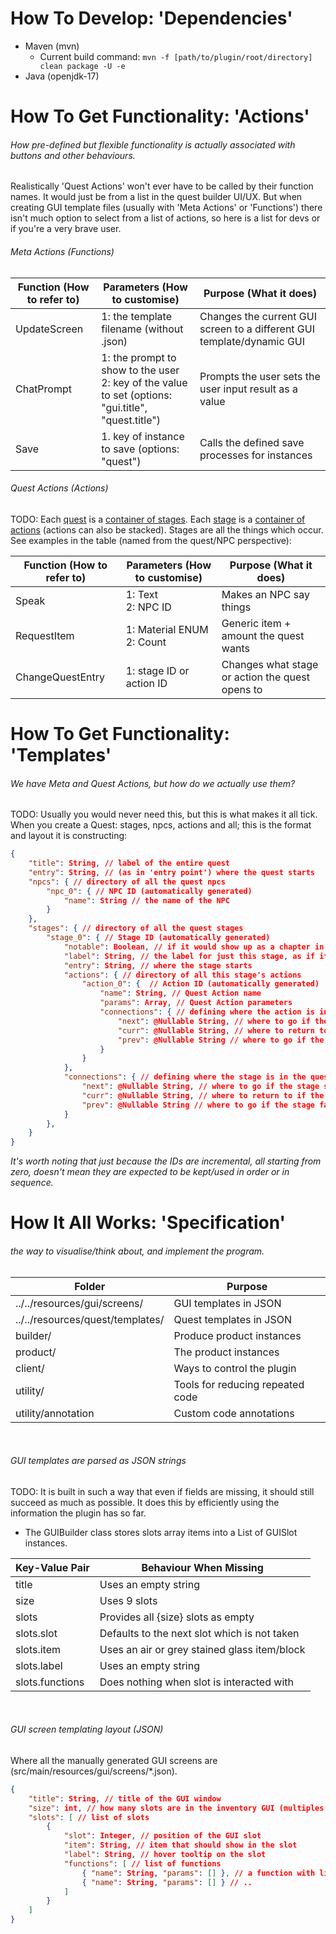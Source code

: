 # How To Develop: 'Dependencies'
- Maven (mvn)
    - Current build command: ``mvn -f [path/to/plugin/root/directory] clean package -U -e``
- Java (openjdk-17)

# How To Get Functionality: 'Actions'
###### How pre-defined but flexible functionality is actually associated with buttons and other behaviours.
Realistically 'Quest Actions' won't ever have to be called by their function names. It would just be from a list in the quest builder UI/UX. But when creating GUI template files (usually with 'Meta Actions' or 'Functions') there isn't much option to select from a list of actions, so here is a list for devs or if you're a very brave user.

###### Meta Actions (Functions)
| Function (How to refer to) | Parameters (How to customise)                                                                         | Purpose (What it does)                                                 |
|----------------------------|-------------------------------------------------------------------------------------------------------|------------------------------------------------------------------------|
| UpdateScreen               | 1: the template filename (without .json)                                                              | Changes the current GUI screen to a different GUI template/dynamic GUI |
| ChatPrompt                 | 1: the prompt to show to the user<br>2: key of the value to set (options: "gui.title", "quest.title") | Prompts the user sets the user input result as a value                 |
| Save                       | 1. key of instance to save (options: "quest")                                                         | Calls the defined save processes for instances                         |

###### Quest Actions (Actions)
TODO: Each <ins>quest</ins> is a <ins>container of stages</ins>. Each <ins>stage</ins> is a <ins>container of actions</ins> (actions can also be stacked). Stages are all the things which occur. See examples in the table (named from the quest/NPC perspective):

| Function (How to refer to) | Parameters (How to customise) | Purpose (What it does)                          |
|----------------------------|-------------------------------|-------------------------------------------------|
| Speak                      | 1: Text<br>2: NPC ID          | Makes an NPC say things                         |
| RequestItem                | 1: Material ENUM<br>2: Count  | Generic item + amount the quest wants           |
| ChangeQuestEntry           | 1: stage ID or action ID      | Changes what stage or action the quest opens to |

# How To Get Functionality: 'Templates'
###### We have Meta and Quest Actions, but how do we actually use them?
TODO: Usually you would never need this, but this is what makes it all tick. When you create a Quest: stages, npcs, actions and all; this is the format and layout it is constructing:
```json
{
    "title": String, // label of the entire quest
    "entry": String, // (as in 'entry point') where the quest starts
    "npcs": { // directory of all the quest npcs
        "npc_0": { // NPC ID (automatically generated)
            "name": String // the name of the NPC
        }
    },
    "stages": { // directory of all the quest stages
        "stage_0": { // Stage ID (automatically generated)
            "notable": Boolean, // if it would show up as a chapter in a book; a notable stage
            "label": String, // the label for just this stage, as if it were a chapter
            "entry": String, // where the stage starts
            "actions": { // directory of all this stage's actions
                "action_0": {  // Action ID (automatically generated)
                    "name": String, // Quest Action name
                    "params": Array, // Quest Action parameters
                    "connections": { // defining where the action is in the stage
                        "next": @Nullable String, // where to go if the action succeeds
                        "curr": @Nullable String, // where to return to if the action is exited
                        "prev": @Nullable String // where to go if the actions fails
                    }
                }
            },
            "connections": { // defining where the stage is in the quest
                "next": @Nullable String, // where to go if the stage succeeds
                "curr": @Nullable String, // where to return to if the stage is exited
                "prev": @Nullable String // where to go if the stage fails
            }
        },
    }
}
```
*It's worth noting that just because the IDs are incremental, all starting from zero, doesn't mean they are expected to be kept/used in order or in sequence.*

# How It All Works: 'Specification'
###### the way to visualise/think about, and implement the program.

| Folder                           | Purpose                          |
|----------------------------------|----------------------------------|
| ../../resources/gui/screens/     | GUI templates in JSON            |
| ../../resources/quest/templates/ | Quest templates in JSON          |
| builder/                         | Produce product instances        |
| product/                         | The product instances            |
| client/                          | Ways to control the plugin       |
| utility/                         | Tools for reducing repeated code |
| utility/annotation               | Custom code annotations          |

<br>

###### GUI templates are parsed as JSON strings
TODO: It is built in such a way that even if fields are missing, it should still succeed as much as possible. It does this by efficiently using the information the plugin has so far.

- The GUIBuilder class stores slots array items into a List of GUISlot instances.

| Key-Value Pair  | Behaviour When Missing                       |
|-----------------|----------------------------------------------|
| title           | Uses an empty string                         |
| size            | Uses 9 slots                                 |
| slots           | Provides all {size} slots as empty           |
| slots.slot      | Defaults to the next slot which is not taken |
| slots.item      | Uses an air or grey stained glass item/block |
| slots.label     | Uses an empty string                         |
| slots.functions | Does nothing when slot is interacted with    |

<br>

###### GUI screen templating layout (JSON)
Where all the manually generated GUI screens are (src/main/resources/gui/screens/*.json).

```json
{
    "title": String, // title of the GUI window
    "size": int, // how many slots are in the inventory GUI (multiples of 9 only) 
    "slots": [ // list of slots
        {
            "slot": Integer, // position of the GUI slot
            "item": String, // item that should show in the slot
            "label": String, // hover tooltip on the slot
            "functions": [ // list of functions
                { "name": String, "params": [] }, // a function with list of params
                { "name": String, "params": [] } // ..
            ]
        }
    ]
}
```
